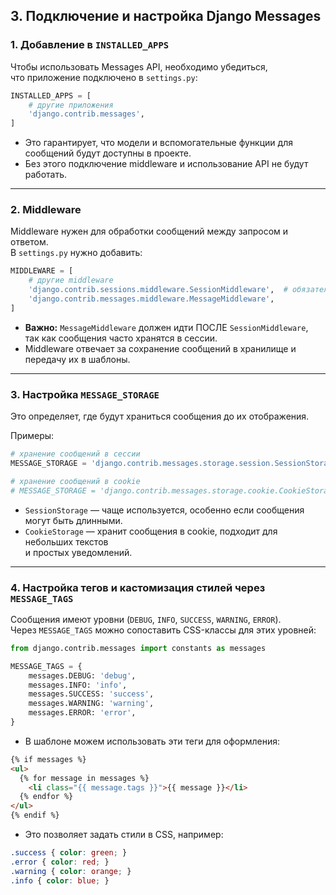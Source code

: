 ## 3. Подключение и настройка Django Messages

### 1. Добавление в `INSTALLED_APPS`

Чтобы использовать Messages API, необходимо убедиться,  
что приложение подключено в `settings.py`:

```python
INSTALLED_APPS = [
    # другие приложения
    'django.contrib.messages',
]
```

* Это гарантирует, что модели и вспомогательные функции для сообщений 
  будут доступны в проекте.
* Без этого подключение middleware и использование API не будут работать.

---

### 2. Middleware

Middleware нужен для обработки сообщений между запросом и ответом.  
В `settings.py` нужно добавить:

```python
MIDDLEWARE = [
    # другие middleware
    'django.contrib.sessions.middleware.SessionMiddleware',  # обязательно перед MessageMiddleware
    'django.contrib.messages.middleware.MessageMiddleware',
]
```

* **Важно:** `MessageMiddleware` должен идти ПОСЛЕ `SessionMiddleware`,  
  так как сообщения часто хранятся в сессии.
* Middleware отвечает за сохранение сообщений в хранилище и передачу их в шаблоны.

---

### 3. Настройка `MESSAGE_STORAGE`

Это определяет, где будут храниться сообщения до их отображения.

Примеры:

```python
# хранение сообщений в сессии
MESSAGE_STORAGE = 'django.contrib.messages.storage.session.SessionStorage'

# хранение сообщений в cookie
# MESSAGE_STORAGE = 'django.contrib.messages.storage.cookie.CookieStorage'
```

* `SessionStorage` — чаще используется, особенно если сообщения могут быть длинными.
* `CookieStorage` — хранит сообщения в cookie, подходит для небольших текстов  
  и простых уведомлений.

---

### 4. Настройка тегов и кастомизация стилей через `MESSAGE_TAGS`

Сообщения имеют уровни (`DEBUG`, `INFO`, `SUCCESS`, `WARNING`, `ERROR`).  
Через `MESSAGE_TAGS` можно сопоставить CSS-классы для этих уровней:

```python
from django.contrib.messages import constants as messages

MESSAGE_TAGS = {
    messages.DEBUG: 'debug',
    messages.INFO: 'info',
    messages.SUCCESS: 'success',
    messages.WARNING: 'warning',
    messages.ERROR: 'error',
}
```

* В шаблоне можем использовать эти теги для оформления:

```html
{% if messages %}
<ul>
  {% for message in messages %}
    <li class="{{ message.tags }}">{{ message }}</li>
  {% endfor %}
</ul>
{% endif %}
```

* Это позволяет задать стили в CSS, например:

```css
.success { color: green; }
.error { color: red; }
.warning { color: orange; }
.info { color: blue; }
```
